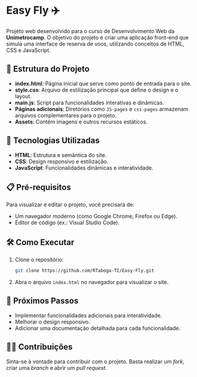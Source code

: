 
# Easy Fly ✈️

Projeto web desenvolvido para o curso de Desenvolvimento Web da **Unimetrocamp**. O objetivo do projeto é criar uma aplicação front-end que simula uma interface de reserva de voos, utilizando conceitos de HTML, CSS e JavaScript.

## 📂 Estrutura do Projeto

- **index.html**: Página inicial que serve como ponto de entrada para o site.
- **style.css**: Arquivo de estilização principal que define o design e o layout.
- **main.js**: Script para funcionalidades interativas e dinâmicas.
- **Páginas adicionais**: Diretórios como `JS-pages` e `css-pages` armazenam arquivos complementares para o projeto.
- **Assets**: Contém imagens e outros recursos estáticos.

## 🚀 Tecnologias Utilizadas

- **HTML**: Estrutura e semântica do site.
- **CSS**: Design responsivo e estilização.
- **JavaScript**: Funcionalidades dinâmicas e interatividade.

## 📋 Pré-requisitos

Para visualizar e editar o projeto, você precisará de:

- Um navegador moderno (como Google Chrome, Firefox ou Edge).
- Editor de código (ex.: Visual Studio Code).

## 🛠️ Como Executar

1. Clone o repositório:
   ```bash
   git clone https://github.com/RTaboga-TI/Easy-Fly.git
   ```
2. Abra o arquivo `index.html` no navegador para visualizar o site.

## 📌 Próximos Passos

- Implementar funcionalidades adicionais para interatividade.
- Melhorar o design responsivo.
- Adicionar uma documentação detalhada para cada funcionalidade.

## 🧑‍💻 Contribuições

Sinta-se à vontade para contribuir com o projeto. Basta realizar um *fork*, criar uma *branch* e abrir um *pull request*.
